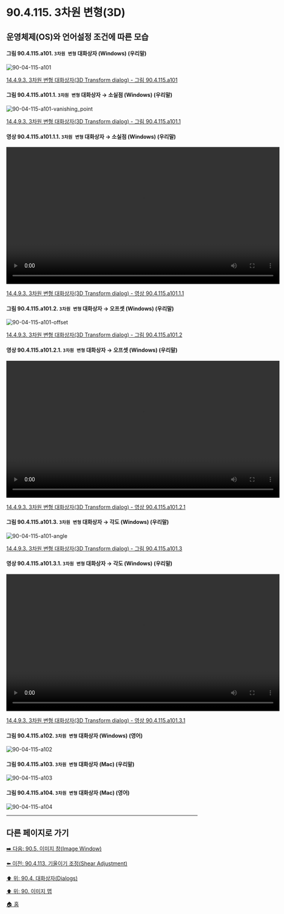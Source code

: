 # 90.4.115. 3차원 변형(3D)
## 운영체제(OS)와 언어설정 조건에 따른 모습

<a id="90-04-115-a101"></a>

#### 그림 90.4.115.a101. `3차원 변형` 대화상자 (Windows) (우리말)
![90-04-115-a101](https://github.com/wonder13662/gimp/assets/15767104/25608d74-e72a-46a1-b0b8-97e6febf04e1)

[14.4.9.3. 3차원 변형 대화상자(3D Transform dialog) - 그림 90.4.115.a101](./14-04-09-03-3d_transform_dialog.md#90-04-115-a101)

<a id="90-04-115-a101-01"></a>

#### 그림 90.4.115.a101.1. `3차원 변형` 대화상자 → 소실점 (Windows) (우리말)
![90-04-115-a101-vanishing_point](https://github.com/wonder13662/gimp/assets/15767104/74bebe7b-85c5-4baf-a1b8-589733fd68a7)

[14.4.9.3. 3차원 변형 대화상자(3D Transform dialog) - 그림 90.4.115.a101.1](./14-04-09-03-3d_transform_dialog.md#90-04-115-a101-01)

<a id="90-04-115-a101-01-01"></a>

#### 영상 90.4.115.a101.1.1. `3차원 변형` 대화상자 → 소실점 (Windows) (우리말)
<video controls="controls" width="720" src="https://github.com/wonder13662/gimp/assets/15767104/6265f2de-4c49-45a5-9c77-726af01d2f88"></video>

[14.4.9.3. 3차원 변형 대화상자(3D Transform dialog) - 영상 90.4.115.a101.1.1](./14-04-09-03-3d_transform_dialog.md#90-04-115-a101-01-01)

<a id="90-04-115-a101-02"></a>

#### 그림 90.4.115.a101.2. `3차원 변형` 대화상자 → 오프셋 (Windows) (우리말)
![90-04-115-a101-offset](https://github.com/wonder13662/gimp/assets/15767104/61accd49-cc11-4d66-b704-a8274b45c78d)

[14.4.9.3. 3차원 변형 대화상자(3D Transform dialog) - 그림 90.4.115.a101.2](./14-04-09-03-3d_transform_dialog.md#90-04-115-a101-02)

<a id="90-04-115-a101-02-01"></a>

#### 영상 90.4.115.a101.2.1. `3차원 변형` 대화상자 → 오프셋 (Windows) (우리말)
<video controls="controls" width="720" src="https://github.com/wonder13662/gimp/assets/15767104/c2ce1f89-9cf8-4c1b-8279-d688c39ad1bd"></video>

[14.4.9.3. 3차원 변형 대화상자(3D Transform dialog) - 영상 90.4.115.a101.2.1](./14-04-09-03-3d_transform_dialog.md#90-04-115-a101-02-01)

<a id="90-04-115-a101-03"></a>

#### 그림 90.4.115.a101.3. `3차원 변형` 대화상자 → 각도 (Windows) (우리말)
![90-04-115-a101-angle](https://github.com/wonder13662/gimp/assets/15767104/6ffc3a47-8c75-452f-9628-23c3ab2aa257)

[14.4.9.3. 3차원 변형 대화상자(3D Transform dialog) - 그림 90.4.115.a101.3](./14-04-09-03-3d_transform_dialog.md#90-04-115-a101-03)

<a id="90-04-115-a101-03-01"></a>

#### 영상 90.4.115.a101.3.1. `3차원 변형` 대화상자 → 각도 (Windows) (우리말)
<video controls="controls" width="720" src="https://github.com/wonder13662/gimp/assets/15767104/7e240dea-5eca-404d-b38f-5594fe289746"></video>

[14.4.9.3. 3차원 변형 대화상자(3D Transform dialog) - 영상 90.4.115.a101.3.1](./14-04-09-03-3d_transform_dialog.md#90-04-115-a101-03-01)

<a id="90-04-115-a102"></a>

#### 그림 90.4.115.a102. `3차원 변형` 대화상자 (Windows) (영어)
![90-04-115-a102](https://github.com/wonder13662/gimp/assets/15767104/d80f3ec5-fb9e-4f95-b8c0-1217d79ccc2a)

<a id="90-04-115-a103"></a>

#### 그림 90.4.115.a103. `3차원 변형` 대화상자 (Mac) (우리말)
![90-04-115-a103](https://github.com/wonder13662/gimp/assets/15767104/5fc5acc3-65fe-42a6-ac9f-ce820e6a9e98)

<a id="90-04-115-a104"></a>

#### 그림 90.4.115.a104. `3차원 변형` 대화상자 (Mac) (영어)
![90-04-115-a104](https://github.com/wonder13662/gimp/assets/15767104/80c6f9a3-33f2-4304-b589-8cdd6745a315)

***

## 다른 페이지로 가기

[➡️ 다음: 90.5. 이미지 창(Image Window)](./90-05-00-image_window.md)

[⬅️ 이전: 90.4.113. 기울이기 조정(Shear Adjustment)](./90-04-113-shear_adjustment.md)

[⬆️ 위: 90.4. 대화상자(Dialogs)](./90-04-00-dialogs.md)

[⬆️ 위: 90. 이미지 맵](./90-00-image-map.md)

[🏠 홈](./00-home.md)
